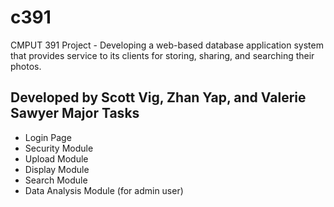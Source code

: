 c391
====

CMPUT 391 Project - Developing a web-based database application system that provides service to its clients for storing, sharing, and searching their photos.

Developed by Scott Vig, Zhan Yap, and Valerie Sawyer
Major Tasks
-----------

* Login Page
* Security Module
* Upload Module
* Display Module
* Search Module
* Data Analysis Module (for admin user)
